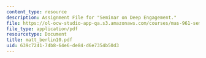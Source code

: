 ```yaml
---
content_type: resource
description: Assignment File for "Seminar on Deep Engagement."
file: https://ol-ocw-studio-app-qa.s3.amazonaws.com/courses/mas-961-seminar-on-deep-engagement-fall-2004/639c724174b864e6de84d6e7354b50d3_matt_berlin10.pdf
file_type: application/pdf
resourcetype: Document
title: matt_berlin10.pdf
uid: 639c7241-74b8-64e6-de84-d6e7354b50d3
---
```

